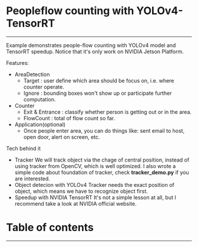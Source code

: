 # Peopleflow counting with YOLOv4-TensorRT
-----------------

Example demonstrates people-flow counting with YOLOv4 model and TensorRT speedup. Notice that it's only work on NVIDIA Jetson Platform.

Features:
- AreaDetection
    - Target    : user define which area should be focus on, i.e. where counter operate.
    - Ignore    : bounding boxes won't show up or participate further computation.
- Counter
    - Exit & Entrance : classify whether person is getting out or in the area.
    - FlowCount       : total of flow count so far.
- Application(optional)
    - Once people enter area, you can do things like: sent email to host, open door, alert on screen, etc.

Tech behind it
- Tracker
    We will track object via the chage of central position, instead of using tracker from OpenCV, which is well optimized. 
    I also wrote a simple code about foundation of tracker, check **tracker_demo.py** if you are interested.
- Object detecion with YOLOv4
    Tracker needs the exact position of object, which means we have to recognize object first.
- Speedup with NVIDIA TensorRT
    It's not a simple lesson at all, but I recommend take a look at NVIDIA official website.

# Table of contents
-----------------
